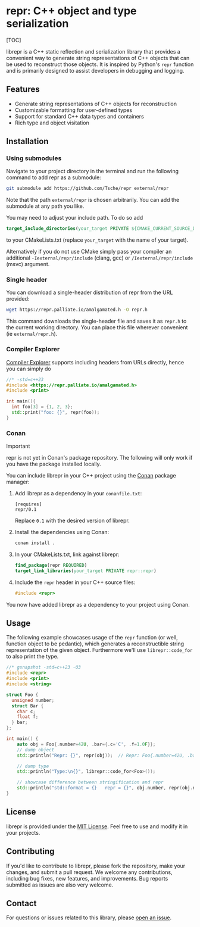 # repr: C++ object and type serialization

[TOC]

librepr is a C++ static reflection and serialization library that provides a convenient way to generate string representations of C++ objects that can be used to reconstruct those objects. It is inspired by Python's `repr` function and is primarily designed to assist developers in debugging and logging.

## Features

- Generate string representations of C++ objects for reconstruction
- Customizable formatting for user-defined types
- Support for standard C++ data types and containers
- Rich type and object visitation

## Installation

### Using submodules

Navigate to your project directory in the terminal and run the following command to add repr as a submodule:
```bash
git submodule add https://github.com/Tsche/repr external/repr
```
Note that the path `external/repr` is chosen arbitrarily. You can add the submodule at any path you like.

You may need to adjust your include path. To do so add
```cmake
target_include_directories(your_target PRIVATE ${CMAKE_CURRENT_SOURCE_DIR}/external/repr/include)
```
to your CMakeLists.txt (replace `your_target` with the name of your target).

Alternatively if you do not use CMake simply pass your compiler an additional `-Iexternal/repr/include` (clang, gcc) or `/Iexternal/repr/include` (msvc) argument.

### Single header

You can download a single-header distribution of repr from the URL provided:
```bash
wget https://repr.palliate.io/amalgamated.h -O repr.h
```

This command downloads the single-header file and saves it as `repr.h` to the current working directory. You can place this file wherever convenient (ie `external/repr.h`).


### Compiler Explorer

[Compiler Explorer](https://godbolt.org) supports including headers from URLs directly, hence you can simply do
```cpp
//* -std=c++23
#include <https://repr.palliate.io/amalgamated.h>
#include <print>

int main(){
  int foo[3] = {1, 2, 3};
  std::print("foo: {}", repr(foo));
}
```

### Conan

> [!IMPORTANT]
> repr is not yet in Conan's package repository. The following will only work if you have the package installed locally.

You can include librepr in your C++ project using the [Conan](https://conan.io/) package manager:

1. Add librepr as a dependency in your `conanfile.txt`:

   ```
   [requires]
   repr/0.1
   ```

   Replace `0.1` with the desired version of librepr.

2. Install the dependencies using Conan:

   ```bash
   conan install .
   ```

3. In your CMakeLists.txt, link against librepr:

   ```cmake
   find_package(repr REQUIRED)
   target_link_libraries(your_target PRIVATE repr::repr)
   ```

4. Include the `repr` header in your C++ source files:

   ```cpp
   #include <repr>
   ```

You now have added librepr as a dependency to your project using Conan.


## Usage

The following example showcases usage of the `repr` function (or well, function object to be pedantic), which generates a reconstructible string representation of the given object. Furthermore we'll use `librepr::code_for` to also print the type. 

```cpp
//* gsnapshot -std=c++23 -O3
#include <repr>
#include <print>
#include <string>

struct Foo {
  unsigned number;
  struct Bar {
    char c;
    float f;
  } bar;
};

int main() {
    auto obj = Foo{.number=42U, .bar={.c='C', .f=1.0F}};
    // dump object
    std::println("Repr: {}", repr(obj));  // Repr: Foo{.number=42U, .bar={.c='C', .f=1.0F}};

    // dump type
    std::println("Type:\n{}", librepr::code_for<Foo>());

    // showcase difference between stringification and repr
    std::println("std::format = {}   repr = {}", obj.number, repr(obj.number));
}
```

## License

librepr is provided under the [MIT License](LICENSE). Feel free to use and modify it in your projects.


## Contributing

If you'd like to contribute to librepr, please fork the repository, make your changes, and submit a pull request. We welcome any contributions, including bug fixes, new features, and improvements. Bug reports submitted as issues are also very welcome.


## Contact

For questions or issues related to this library, please [open an issue](https://github.com/tsche/repr/issues).
